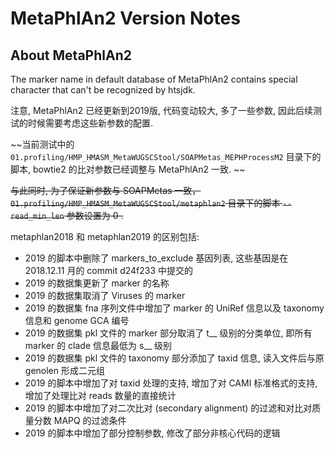 # MetaPhlAn2 Version Notes

## About MetaPhlAn2

The marker name in default database of MetaPhlAn2 contains special character that can't be recognized by htsjdk.

注意, MetaPhlAn2 已经更新到2019版, 代码变动较大, 多了一些参数, 因此后续测试的时候需要考虑这些新参数的配置. 

~~当前测试中的 `01.profiling/HMP_HMASM_MetaWUGSCStool/SOAPMetas_MEPHProcessM2` 目录下的脚本, bowtie2 的比对参数已经调整与 MetaPhlAn2 一致. ~~

~~与此同时, 为了保证新参数与 SOAPMetas 一致， `01.profiling/HMP_HMASM_MetaWUGSCStool/metaphlan2` 目录下的脚本 `--read_min_len` 参数设置为 0 .~~

metaphlan2018 和 metaphlan2019 的区别包括: 

+ 2019 的脚本中删除了 markers_to_exclude 基因列表, 这些基因是在 2018.12.11 月的 commit d24f233 中提交的
+ 2019 的数据集更新了 marker 的名称
+ 2019 的数据集取消了 Viruses 的 marker
+ 2019 的数据集 fna 序列文件中增加了 marker 的 UniRef 信息以及 taxonomy 信息和 genome GCA 编号
+ 2019 的数据集 pkl 文件的 marker 部分取消了 t__ 级别的分类单位, 即所有 marker 的 clade 信息最低为 s__ 级别
+ 2019 的数据集 pkl 文件的 taxonomy 部分添加了 taxid 信息, 读入文件后与原 genolen 形成二元组
+ 2019 的脚本中增加了对 taxid 处理的支持, 增加了对 CAMI 标准格式的支持, 增加了处理比对 reads 数量的直接统计
+ 2019 的脚本中增加了对二次比对 (secondary alignment) 的过滤和对比对质量分数 MAPQ 的过滤条件
+ 2019 的脚本中增加了部分控制参数, 修改了部分非核心代码的逻辑

